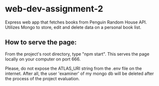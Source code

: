 # web-dev-assignment-2

Express web app that fetches books from Penguin Random House API. Utilizes Mongo to store, edit and delete data on a personal book list.

## How to serve the page:

From the project's root directory, type "npm start". This serves the page locally on your computer on port 666.

Please, do not expose the ATLAS_URI string from the .env file on the internet. After all, the user 'examiner' of my mongo db will be deleted after the process of the project evaluation.